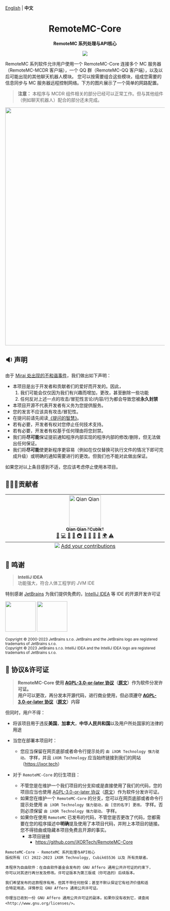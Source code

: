 [English](README.md) | **中文**

<h1 align="center">RemoteMC-Core</h1>

<p align="center">
  <b>RemoteMC 系列处理与API核心</b>
</p>

<p align="center">
  <a href="LICENSE">
    <img src="https://img.shields.io/badge/License-AGPL--3.0--or--later-important?style=for-the-badge" />
  </a>
</p>

RemoteMC 系列软件允许用户使用一个 RemoteMC-Core 连接多个 MC 服务器（RemoteMC-MCDR 客户端），一个 QQ 群（RemoteMC-QQ 客户端），以及以后可能出现的其他聊天机器人模块。
您可以按需要组合这些模块，组成您需要的信息同步与 MC 服务器远程控制网络。下方的图片展示了一个简单的网路配置。

> **注意：** 本程序与 MCDR 组件相关的部分已经可以正常工作。但与其他组件（例如聊天机器人）配合的部分还未完成。

<p align="center">
  <img src="https://img.cubik65536.top/file/Cubik-Image-Hosting-Storage/RemoteMC-Core-Architecture-Design-zh.png" 
  height="750"/>
</p>

## 🔉 声明

由于 [Mirai 处出现的不和谐事件](https://github.com/mamoe/mirai/issues/850)，我们做出如下声明：

- 本项目是出于开发者和贡献者们的爱好而开发的。因此，
  1. 我们可能会仅仅因为我们有兴趣而增加，更改，甚至删除一些功能
  2. 任何反对上述一点的攻击/冒犯性言论/内容/行为都会导致您被**永久封禁**
- 本项目开源不代表开发者有义务为您提供服务。
- 您的发言不应该具有攻击/冒犯性。
- 在提问前请先阅读[《提问的智慧》](https://github.com/ryanhanwu/How-To-Ask-Questions-The-Smart-Way/blob/main/README-zh_CN.md)。
- 若有必要，开发者有权对您停止任何技术支持。
- 若有必要，开发者有权基于任何理由将您封禁。
- 我们将**尽可能**保证提前通知程序内部实现的程序内部的修改/删除，但无法做出任何保证。
- 我们将**尽可能**使更新程序更容易（例如在仅仅替换可执行文件的情况下即可完成升级）或明确的通知需要进行的更改。但我们也不能对此做出保证。

如果您对以上条目感到不适，您应该考虑停止使用本项目。

## 👨🏻‍💻贡献者

<!-- ALL-CONTRIBUTORS-LIST:START - Do not remove or modify this section -->
<!-- prettier-ignore-start -->
<!-- markdownlint-disable -->
<table>
  <tbody>
    <tr>
      <td align="center" valign="top" width="14.28%"><a href="https://cubik65536.top"><img src="https://avatars.githubusercontent.com/u/72877496?v=4?s=100" width="100px;" alt="Qian Qian "Cubik""/><br /><sub><b>Qian Qian "Cubik"</b></sub></a><br /><a href="https://github.com/iXORTech/RemoteMC-Core/issues?q=author%3ACubik65536" title="Bug reports">🐛</a> <a href="https://github.com/iXORTech/RemoteMC-Core/commits?author=Cubik65536" title="Code">💻</a> <a href="https://github.com/iXORTech/RemoteMC-Core/commits?author=Cubik65536" title="Documentation">📖</a> <a href="#ideas-Cubik65536" title="Ideas, Planning, & Feedback">🤔</a> <a href="#infra-Cubik65536" title="Infrastructure (Hosting, Build-Tools, etc)">🚇</a> <a href="#maintenance-Cubik65536" title="Maintenance">🚧</a> <a href="#question-Cubik65536" title="Answering Questions">💬</a> <a href="https://github.com/iXORTech/RemoteMC-Core/pulls?q=is%3Apr+reviewed-by%3ACubik65536" title="Reviewed Pull Requests">👀</a> <a href="#tool-Cubik65536" title="Tools">🔧</a> <a href="#translation-Cubik65536" title="Translation">🌍</a> <a href="https://github.com/iXORTech/RemoteMC-Core/commits?author=Cubik65536" title="Tests">⚠️</a></td>
    </tr>
  </tbody>
  <tfoot>
    <tr>
      <td align="center" size="13px" colspan="7">
        <img src="https://raw.githubusercontent.com/all-contributors/all-contributors-cli/1b8533af435da9854653492b1327a23a4dbd0a10/assets/logo-small.svg">
          <a href="https://all-contributors.js.org/docs/en/bot/usage">Add your contributions</a>
        </img>
      </td>
    </tr>
  </tfoot>
</table>

<!-- markdownlint-restore -->
<!-- prettier-ignore-end -->

<!-- ALL-CONTRIBUTORS-LIST:END -->

## 🎊 鸣谢

> <span style="font-size: 0.96em">**IntelliJ IDEA**</span><br/>功能强大，符合人体工程学的 JVM IDE

特别感谢 [JetBrains](https://www.jetbrains.com/?from=RemoteMC-Core) 为我们提供免费的，[IntelliJ IDEA](https://www.jetbrains.com/idea/?from=RemoteMC-Core) 等 IDE 的开源开发许可证

[<img src="https://resources.jetbrains.com/storage/products/company/brand/logos/jb_beam.png" height="96"/>](https://www.jetbrains.com/?from=RemoteMC-Core)
[<img src="https://resources.jetbrains.com/storage/products/company/brand/logos/IntelliJ_IDEA.png" height="96"/>](https://www.jetbrains.com/idea/?from=RemoteMC-Core)

<sup>Copyright © 2000-2023 JetBrains s.r.o. JetBrains and the JetBrains logo are registered trademarks of JetBrains s.r.o.</sup>
<br/>
<sup>Copyright © 2023 JetBrains s.r.o. IntelliJ IDEA and the IntelliJ IDEA logo are registered trademarks of JetBrains s.r.o.</sup>

## 📜 协议&许可证

> **RemoteMC-Core 使用 [AGPL-3.0-or-later 协议](license-translations/LICENSE-zh.md)（[原文](LICENSE)）作为软件分发许可证。<br/>
用户可以更改，再分发本开源代码，进行商业使用，但必须遵守 [AGPL-3.0-or-later 协议](license-translations/LICENSE-zh.md)（[原文](LICENSE)）内容**

但同时，用户不得：
- 将该项目用于违反**美国**，**加拿大**，**中华人民共和国**以及用户所处国家的法律的用途


- 当您在部署本项目时：
  - 您应当保留在网页底部或者命令行提示处的 `由 iXOR Technology 强力驱动。` 字样，并且 `iXOR Technology` 应当始终链接到我们的网站（<https://ixor.tech>）


- 对于 `RemoteMC-Core` 的衍生项目：
  - 不管您是在维护一个我们项目的分支抑或是直接使用了我们的代码，您的项目应当也使用 [AGPL-3.0-or-later 协议](license-translations/LICENSE-zh.md)（[原文](LICENSE)）作为软件分发许可证。
  - 如果您在维护一个 `RemoteMC-Core` 的分支，您可以在网页底部或者命令行提示处使用 `由 iXOR Technology 强力驱动，由 [您的名字] 更改。` 字样。否则必须保留 `由 iXOR Technology 强力驱动。` 字样。
  - 如果你在使用 `RemoteMC` 已发布的代码，不管您是否更改了代码，您都需要在您的程序描述中**明确**提及使用了本项目代码，并附上本项目的链接。您不得扭曲或隐藏本项目免费且开源的事实。
    - 本项目链接
      - https://github.com/iXORTech/RemoteMC-Core


``` text
RemoteMC-Core - RemoteMC 系列处理与API核心
版权所有 (C) 2022-2023 iXOR Technology, Cubik65536 以及 所有贡献者。

本程序为自由软件：在自由软件基金会发布的 GNU Affero 通用公共许可证的约束下，
你可以对其进行再分发及修改。许可证版本为第三版或（你可选的）后续版本。

我们希望发布的这款程序有用，但其不带任何担保；甚至不默认保证它有经济价值和适
合特定用途。详情参见 GNU Affero 通用公共许可证。

你理当已收到一份 GNU Affero 通用公共许可证的副本。如果你没有收到它，请查阅
<http://www.gnu.org/licenses/>。
```
